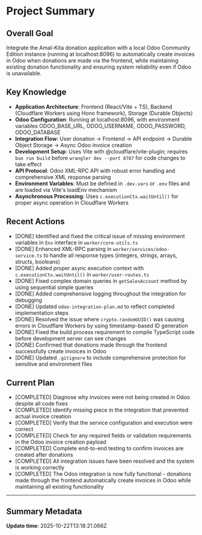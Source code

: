 # Project Summary

## Overall Goal
Integrate the Amal-Kita donation application with a local Odoo Community Edition instance (running at localhost:8096) to automatically create invoices in Odoo when donations are made via the frontend, while maintaining existing donation functionality and ensuring system reliability even if Odoo is unavailable.

## Key Knowledge
- **Application Architecture**: Frontend (React/Vite + TS), Backend (Cloudflare Workers using Hono framework), Storage (Durable Objects)
- **Odoo Configuration**: Running at localhost:8096, with environment variables ODOO_BASE_URL, ODOO_USERNAME, ODOO_PASSWORD, ODOO_DATABASE
- **Integration Flow**: User donation → Frontend → API endpoint → Durable Object Storage → Async Odoo invoice creation
- **Development Setup**: Uses Vite with @cloudflare/vite-plugin; requires `bun run build` before `wrangler dev --port 8787` for code changes to take effect
- **API Protocol**: Odoo XML-RPC API with robust error handling and comprehensive XML response parsing
- **Environment Variables**: Must be defined in `.dev.vars` or `.env` files and are loaded via Vite's loadEnv mechanism
- **Asynchronous Processing**: Uses `c.executionCtx.waitUntil()` for proper async operation in Cloudflare Workers

## Recent Actions
- [DONE] Identified and fixed the critical issue of missing environment variables in `Env` interface in `worker/core-utils.ts`
- [DONE] Enhanced XML-RPC parsing in `worker/services/odoo-service.ts` to handle all response types (integers, strings, arrays, structs, booleans)
- [DONE] Added proper async execution context with `c.executionCtx.waitUntil()` in `worker/user-routes.ts`
- [DONE] Fixed complex domain queries in `getSalesAccount` method by using sequential simple queries
- [DONE] Added comprehensive logging throughout the integration for debugging
- [DONE] Updated `odoo-integration-plan.md` to reflect completed implementation steps
- [DONE] Resolved the issue where `crypto.randomUUID()` was causing errors in Cloudflare Workers by using timestamp-based ID generation
- [DONE] Fixed the build process requirement to compile TypeScript code before development server can see changes
- [DONE] Confirmed that donations made through the frontend successfully create invoices in Odoo
- [DONE] Updated `.gitignore` to include comprehensive protection for sensitive and environment files

## Current Plan
- [COMPLETED] Diagnose why invoices were not being created in Odoo despite all code fixes
- [COMPLETED] Identify missing piece in the integration that prevented actual invoice creation
- [COMPLETED] Verify that the service configuration and execution were correct
- [COMPLETED] Check for any required fields or validation requirements in the Odoo invoice creation payload
- [COMPLETED] Complete end-to-end testing to confirm invoices are created after donations
- [COMPLETED] All integration issues have been resolved and the system is working correctly
- [COMPLETED] The Odoo integration is now fully functional - donations made through the frontend automatically create invoices in Odoo while maintaining all existing functionality

---

## Summary Metadata
**Update time**: 2025-10-22T13:18:21.066Z 
